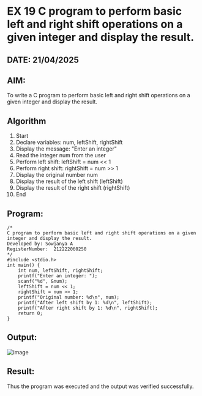# EX 19 C program to perform basic left and right shift operations on a given integer and display the result.
## DATE: 21/04/2025
## AIM:
To write a C program to perform basic left and right shift operations on a given integer and display the result.

## Algorithm
 
1. Start
2. Declare variables: num, leftShift, rightShift
3. Display the message: "Enter an integer"
4. Read the integer num from the user
5. Perform left shift: leftShift = num << 1
6. Perform right shift: rightShift = num >> 1
7. Display the original number num
8. Display the result of the left shift (leftShift)
9. Display the result of the right shift (rightShift)
10. End

## Program:
```
/*
C program to perform basic left and right shift operations on a given integer and display the result.
Developed by: Sowjanya A
RegisterNumber:  212222060250
*/
#include <stdio.h>
int main() {
    int num, leftShift, rightShift;
    printf("Enter an integer: ");
    scanf("%d", &num);
    leftShift = num << 1;
    rightShift = num >> 1;
    printf("Original number: %d\n", num);
    printf("After left shift by 1: %d\n", leftShift);
    printf("After right shift by 1: %d\n", rightShift);
    return 0;
}
```

## Output:

![image](https://github.com/user-attachments/assets/d6d0c9fa-f465-4326-be48-0c83b951ad88)

## Result:
Thus the program was executed and the output was verified successfully.
